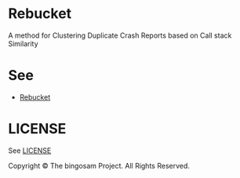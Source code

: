 # Rebucket

A method for Clustering Duplicate Crash Reports based on Call stack Similarity

# See
- [Rebucket](https://www.microsoft.com/en-us/research/publication/rebucket-a-method-for-clustering-duplicate-crash-reports-based-on-call-stack-similarity/)


# LICENSE

See [LICENSE](LICENSE)

Copyright © The bingosam Project. All Rights Reserved.